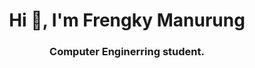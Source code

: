 

<h1 align="center">Hi 👋, I'm Frengky Manurung</h1>
<h3 align="center">Computer Enginerring student.</h3>


